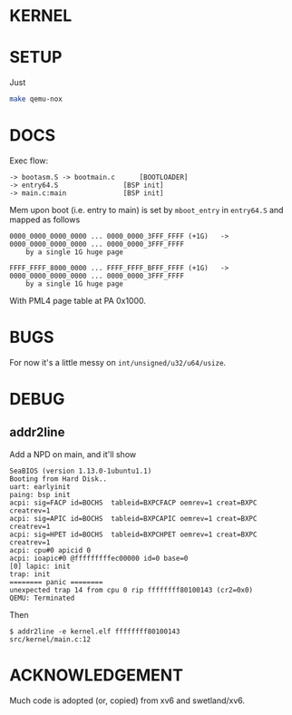 # KERNEL

# SETUP

Just
```bash
make qemu-nox
```

# DOCS
Exec flow:
```
-> bootasm.S -> bootmain.c		[BOOTLOADER]
-> entry64.S				[BSP init]
-> main.c:main				[BSP init]
```

Mem upon boot (i.e. entry to main) is set by `mboot_entry` in `entry64.S` and mapped as follows
```
0000_0000_0000_0000 ... 0000_0000_3FFF_FFFF (+1G)	->	0000_0000_0000_0000 ... 0000_0000_3FFF_FFFF
	by a single 1G huge page

FFFF_FFFF_8000_0000 ... FFFF_FFFF_BFFF_FFFF (+1G)	->	0000_0000_0000_0000 ... 0000_0000_3FFF_FFFF
	by a single 1G huge page
```

With PML4 page table at PA 0x1000.

# BUGS
For now it's a little messy on `int/unsigned/u32/u64/usize`.

# DEBUG
## addr2line
Add a NPD on main, and it'll show

```
SeaBIOS (version 1.13.0-1ubuntu1.1)
Booting from Hard Disk..
uart: earlyinit
paing: bsp init
acpi: sig=FACP id=BOCHS  tableid=BXPCFACP oemrev=1 creat=BXPC creatrev=1
acpi: sig=APIC id=BOCHS  tableid=BXPCAPIC oemrev=1 creat=BXPC creatrev=1
acpi: sig=HPET id=BOCHS  tableid=BXPCHPET oemrev=1 creat=BXPC creatrev=1
acpi: cpu#0 apicid 0
acpi: ioapic#0 @fffffffffec00000 id=0 base=0
[0] lapic: init
trap: init
======== panic ========
unexpected trap 14 from cpu 0 rip ffffffff80100143 (cr2=0x0)
QEMU: Terminated
```

Then

```
$ addr2line -e kernel.elf ffffffff80100143
src/kernel/main.c:12
```

# ACKNOWLEDGEMENT
Much code is adopted (or, copied) from xv6 and swetland/xv6.


